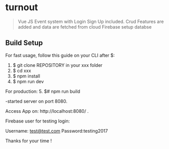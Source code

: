 # turnout

> Vue JS Event system with Login Sign Up included. Crud Features are added and data are fetched from cloud Firebase setup databse

## Build Setup

For fast usage, follow this guide on your CLI after $:

1. $ git clone REPOSITORY in your xxx folder
2. $ cd xxx
3. $ npm install
4. $ npm run dev 

For production:
5. $# npm run build

-started server on port 8080.

Access App on: http://localhost:8080/ .

Firebase user for testing login:

Username: test@test.com
Password:testing2017

Thanks for your time ! 

